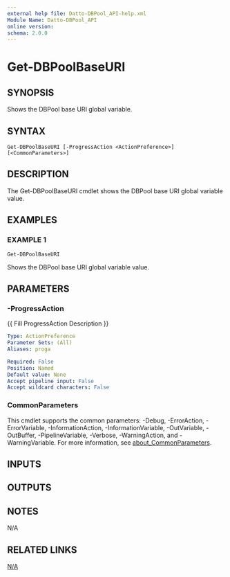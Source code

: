 ```yaml
---
external help file: Datto-DBPool_API-help.xml
Module Name: Datto-DBPool_API
online version:
schema: 2.0.0
---
```


# Get-DBPoolBaseURI

## SYNOPSIS
Shows the DBPool base URI global variable.

## SYNTAX

```
Get-DBPoolBaseURI [-ProgressAction <ActionPreference>] [<CommonParameters>]
```

## DESCRIPTION
The Get-DBPoolBaseURI cmdlet shows the DBPool base URI global variable value.

## EXAMPLES

### EXAMPLE 1
```
Get-DBPoolBaseURI
```

Shows the DBPool base URI global variable value.

## PARAMETERS

### -ProgressAction
{{ Fill ProgressAction Description }}

```yaml
Type: ActionPreference
Parameter Sets: (All)
Aliases: proga

Required: False
Position: Named
Default value: None
Accept pipeline input: False
Accept wildcard characters: False
```

### CommonParameters
This cmdlet supports the common parameters: -Debug, -ErrorAction, -ErrorVariable, -InformationAction, -InformationVariable, -OutVariable, -OutBuffer, -PipelineVariable, -Verbose, -WarningAction, and -WarningVariable. For more information, see [about_CommonParameters](http://go.microsoft.com/fwlink/?LinkID=113216).

## INPUTS

## OUTPUTS

## NOTES
N/A

## RELATED LINKS

[N/A]()

